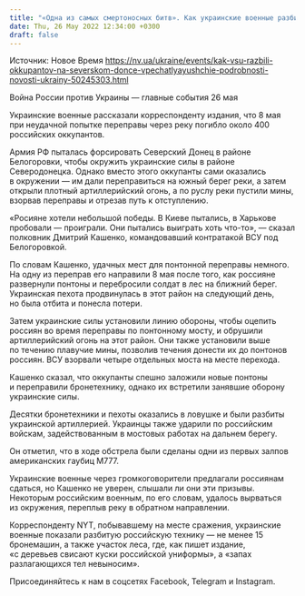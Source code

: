 ```yaml
---
title: "«Одна из самых смертоносных битв». Как украинские военные разбили оккупантов на Северском Донце — репортаж NYT"
date: Thu, 26 May 2022 12:34:00 +0300
draft: false
---
```

Источник: Новое Время https://nv.ua/ukraine/events/kak-vsu-razbili-okkupantov-na-severskom-donce-vpechatlyayushchie-podrobnosti-novosti-ukrainy-50245303.html


Война России против Украины — главные события 26 мая

 Украинские военные рассказали корреспонденту издания, что 8 мая при неудачной попытке переправы через реку погибло около 400 российских оккупантов.

Армия РФ пыталась форсировать Северский Донец в районе Белогоровки, чтобы окружить украинские силы в районе Северодонецка. Однако вместо этого оккупанты сами оказались в окружении — им дали переправиться на южный берег реки, а затем открыли плотный артиллерийский огонь, а по руслу реки пустили мины, взорвав переправы и отрезав путь к отступлению.

«Росияне хотели небольшой победы. В Киеве пытались, в Харькове пробовали — проиграли. Они пытались выиграть хоть что-то», — сказал полковник Дмитрий Кашенко, командовавший контратакой ВСУ под Белогоровкой.

По словам Кашенко, удачных мест для понтонной переправы немного. На одну из переправ его направили 8 мая после того, как россияне развернули понтоны и перебросили солдат в лес на ближний берег. Украинская пехота продвинулась в этот район на следующий день, но была отбита и понесла потери.

Затем украинские силы установили линию обороны, чтобы оцепить россиян во время переправы по понтонному мосту, и обрушили артиллерийский огонь на этот район. Они также установили выше по течению плавучие мины, позволив течения донести их до понтонов россиян. ВСУ взорвали четыре отдельных моста на месте перехода.

Кашенко сказал, что оккупанты спешно заложили новые понтоны и переправили бронетехнику, однако их встретили занявшие оборону украинские силы.

Десятки бронетехники и пехоты оказались в ловушке и были разбиты украинской артиллерией. Украинцы также ударили по российским войскам, задействованным в мостовых работах на дальнем берегу.

Он отметил, что в ходе обстрела были сделаны одни из первых залпов американских гаубиц M777.

Украинские военные через громкоговорители предлагали россиянам сдаться, но Кашенко не уверен, слышали ли они эти призывы. Некоторым российским военным, по его словам, удалось вырваться из окружения, переплыв реку в обратном направлении.

Корреспонденту NYT, побывавшему на месте сражения, украинские военные показали разбитую российскую технику — не менее 15 бронемашин, а также участок леса, где, как пишет издание, «с деревьев свисают куски российской униформы», а «запах разлагающихся тел невыносим».

Присоединяйтесь к нам в соцсетях Facebook, Telegram и Instagram.
